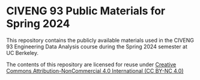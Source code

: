 # CIVENG 93 Public Materials for Spring 2024

This repository contains the publicly available materials used in the CIVENG 93 Engineering Data Analysis course during the Spring 2024 semester at UC Berkeley.

The contents of this repository are licensed for reuse under [Creative Commons Attribution-NonCommercial 4.0 International (CC BY-NC 4.0)](http://creativecommons.org/licenses/by-nc/4.0/)
